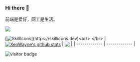 ### Hi there 👋
前端是爱好，网工是生活。

  <a onclick="_blank" href="https://xenwayne.top/">
    <img src="https://readme-typing-svg.herokuapp.com/?lines=console.log(%22Hello%2C%20World!%22);Hello,World!&center=true&size=27">
  </a>
  
[![SkillIcons](https://skillicons.dev/icons?i=js,html,css,jquery,bootstrap,vue,md,nginx,mysql,linux,docker,php,java,c,ps,pr,au,ai,vscode,idea,cloudflare,github,git,)](https://skillicons.dev)<br/>
</br>
| <a href="https://github.com/anuraghazra/github-readme-stats"><img align="center" src="https://github-readme-stats.vercel.app/api?username=XenWayne&show_icons=true&include_all_commits=true&theme=vue&hide_border=true" alt="XenWayne's github stats" /></a> | <a href="https://github.com/anuraghazra/github-readme-stats"><img align="center" src="https://github-readme-stats.vercel.app/api/top-langs/?username=XenWayne&layout=compact&theme=vue&hide_border=true" /></a> |
| ------------- | ------------- |

![visitor badge]([https://visitor-badge.imlete.cn/?id=github.Lete114](https://visitor-badge.imlete.cn/?id=github.XenWayne&type=pv&style=for-the-badge&color=%2339C5BB))

<!--
**XenWayne/XenWayne** is a ✨ _special_ ✨ repository because its `README.md` (this file) appears on your GitHub profile.

Here are some ideas to get you started:

- 🔭 I’m currently working on ...
- 🌱 I’m currently learning ...
- 👯 I’m looking to collaborate on ...
- 🤔 I’m looking for help with ...
- 💬 Ask me about ...
- 📫 How to reach me: ...
- 😄 Pronouns: ...
- ⚡ Fun fact: ...
-->
